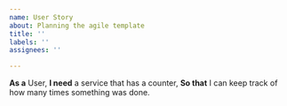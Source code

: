 ```yaml
---
name: User Story
about: Planning the agile template
title: ''
labels: ''
assignees: ''

---
```


**As a** User,
**I need** a service that has a counter,
**So that** I can keep track of how many times something was done.
